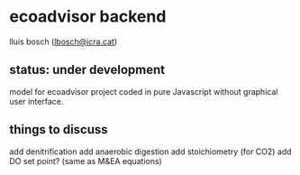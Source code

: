 # ecoadvisor backend
lluís bosch (lbosch@icra.cat)

## status: under development
model for ecoadvisor project
coded in pure Javascript
without graphical user interface.

## things to discuss
add denitrification
add anaerobic digestion
add stoichiometry (for CO2)
add DO set point? (same as M&EA equations)
